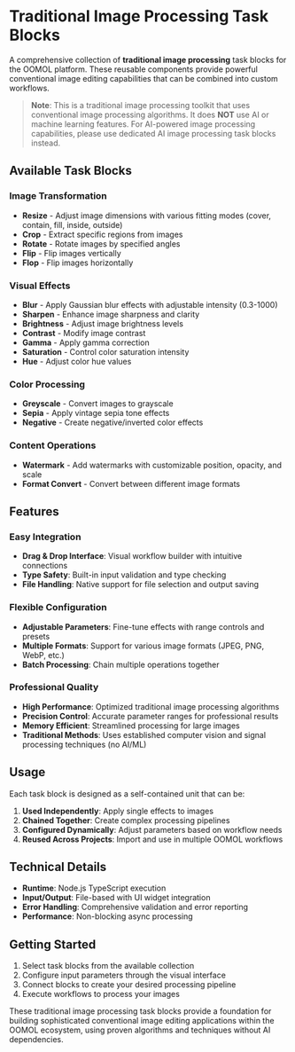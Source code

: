 # Traditional Image Processing Task Blocks

A comprehensive collection of **traditional image processing** task blocks for the OOMOL platform. These reusable components provide powerful conventional image editing capabilities that can be combined into custom workflows.

> **Note**: This is a traditional image processing toolkit that uses conventional image processing algorithms. It does **NOT** use AI or machine learning features. For AI-powered image processing capabilities, please use dedicated AI image processing task blocks instead.

## Available Task Blocks

### Image Transformation
- **Resize** - Adjust image dimensions with various fitting modes (cover, contain, fill, inside, outside)
- **Crop** - Extract specific regions from images
- **Rotate** - Rotate images by specified angles
- **Flip** - Flip images vertically
- **Flop** - Flip images horizontally

### Visual Effects
- **Blur** - Apply Gaussian blur effects with adjustable intensity (0.3-1000)
- **Sharpen** - Enhance image sharpness and clarity
- **Brightness** - Adjust image brightness levels
- **Contrast** - Modify image contrast
- **Gamma** - Apply gamma correction
- **Saturation** - Control color saturation intensity
- **Hue** - Adjust color hue values

### Color Processing
- **Greyscale** - Convert images to grayscale
- **Sepia** - Apply vintage sepia tone effects
- **Negative** - Create negative/inverted color effects

### Content Operations
- **Watermark** - Add watermarks with customizable position, opacity, and scale
- **Format Convert** - Convert between different image formats

## Features

### Easy Integration
- **Drag & Drop Interface**: Visual workflow builder with intuitive connections
- **Type Safety**: Built-in input validation and type checking
- **File Handling**: Native support for file selection and output saving

### Flexible Configuration
- **Adjustable Parameters**: Fine-tune effects with range controls and presets
- **Multiple Formats**: Support for various image formats (JPEG, PNG, WebP, etc.)
- **Batch Processing**: Chain multiple operations together

### Professional Quality
- **High Performance**: Optimized traditional image processing algorithms
- **Precision Control**: Accurate parameter ranges for professional results
- **Memory Efficient**: Streamlined processing for large images
- **Traditional Methods**: Uses established computer vision and signal processing techniques (no AI/ML)

## Usage

Each task block is designed as a self-contained unit that can be:

1. **Used Independently**: Apply single effects to images
2. **Chained Together**: Create complex processing pipelines
3. **Configured Dynamically**: Adjust parameters based on workflow needs
4. **Reused Across Projects**: Import and use in multiple OOMOL workflows

## Technical Details

- **Runtime**: Node.js TypeScript execution
- **Input/Output**: File-based with UI widget integration
- **Error Handling**: Comprehensive validation and error reporting
- **Performance**: Non-blocking async processing

## Getting Started

1. Select task blocks from the available collection
2. Configure input parameters through the visual interface
3. Connect blocks to create your desired processing pipeline
4. Execute workflows to process your images

These traditional image processing task blocks provide a foundation for building sophisticated conventional image editing applications within the OOMOL ecosystem, using proven algorithms and techniques without AI dependencies.